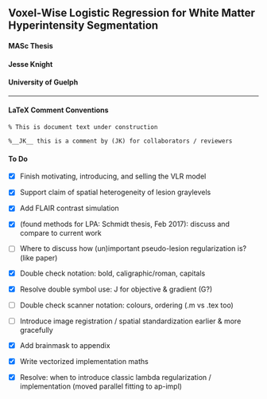 ## Voxel-Wise Logistic Regression for White Matter Hyperintensity Segmentation
#### MASc Thesis
#### Jesse Knight
#### University of Guelph

---

#### LaTeX Comment Conventions

`% This is document text under construction`

`%__JK__ this is a comment by (JK) for collaborators / reviewers`


#### To Do
- [x] Finish motivating, introducing, and selling the VLR model
- [x] Support claim of spatial heterogeneity of lesion graylevels
- [x] Add FLAIR contrast simulation
- [x] (found methods for LPA: Schmidt thesis, Feb 2017): discuss and compare to current work
- [ ] Where to discuss how (un)important pseudo-lesion regularization is? (like paper)
- [x] Double check notation: bold, caligraphic/roman, capitals
- [x] Resolve double symbol use: J for objective & gradient (G?)
- [ ] Double check scanner notation: colours, ordering (.m vs .tex too)
- [ ] Introduce image registration / spatial standardization earlier & more gracefully
- [x] Add brainmask to appendix
- [x] Write vectorized implementation maths
- [x] Resolve: when to introduce classic lambda regularization / implementation (moved parallel fitting to ap-impl)

